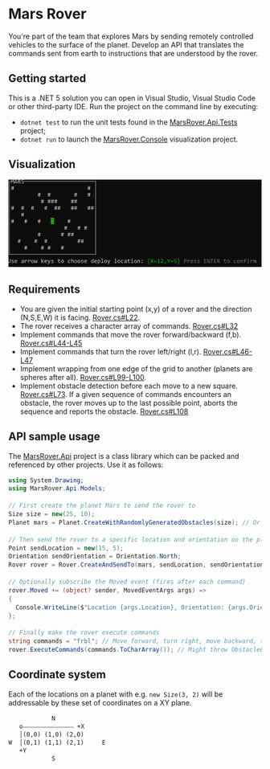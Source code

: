 # Mars Rover
You're part of the team that explores Mars by sending remotely controlled vehicles to the surface of the planet. Develop an API that translates the commands sent from earth to instructions that are understood by the rover.

## Getting started
This is a .NET 5 solution you can open in Visual Studio, Visual Studio Code or other third-party IDE. Run the project on the command line by executing:
 * `dotnet test` to run the unit tests found in the [MarsRover.Api.Tests](test/MarsRover.Api.Tests/MarsRover.Api.Tests.csproj) project;
 * `dotnet run` to launch the [MarsRover.Console](src/MarsRover.Console/MarsRover.Console.csproj) visualization project.

## Visualization
![visualization.gif](visualization.gif)

## Requirements
 * You are given the initial starting point (x,y) of a rover and the direction (N,S,E,W) it is facing. [Rover.cs#L22](src/MarsRover.Api/Models/Rover.cs#L22).
 * The rover receives a character array of commands. [Rover.cs#L32](src/MarsRover.Api/Models/Rover.cs#L32)
 * Implement commands that move the rover forward/backward (f,b). [Rover.cs#L44-L45](src/MarsRover.Api/Models/Rover.cs#L44-L45)
 * Implement commands that turn the rover left/right (l,r). [Rover.cs#L46-L47](src/MarsRover.Api/Models/Rover.cs#L46-L47)
 * Implement wrapping from one edge of the grid to another (planets are spheres after all). [Rover.cs#L99-L100](src/MarsRover.Api/Models/Rover.cs#L99-L100).
 * Implement obstacle detection before each move to a new square. [Rover.cs#L73](src/MarsRover.Api/Models/Rover.cs#L73). If a given sequence of commands encounters an obstacle, the rover moves up to the last possible point, aborts the sequence and reports the obstacle. [Rover.cs#L108](src/MarsRover.Api/Models/Rover.cs#L108)

## API sample usage
The [MarsRover.Api](src/MarsRover.Api/MarsRover.Api.csproj) project is a class library which can be packed and referenced by other projects. Use it as follows:
```csharp
using System.Drawing;
using MarsRover.Api.Models;

// First create the planet Mars to send the rover to
Size size = new(25, 10);
Planet mars = Planet.CreateWithRandomlyGeneratedObstacles(size); // Or Planet.CreateEmpty(size)

// Then send the rover to a specific location and orientation on the planet
Point sendLocation = new(15, 5);
Orientation sendOrientation = Orientation.North;
Rover rover = Rover.CreateAndSendTo(mars, sendLocation, sendOrientation); // Might throw ObstacleEncounteredException

// Optionally subscribe the Moved event (fires after each command)
rover.Moved += (object? sender, MovedEventArgs args) =>
{
  Console.WriteLine($"Location {args.Location}, Orientation: {args.Orientation}");
};

// Finally make the rover execute commands
string commands = "frbl"; // Move forward, turn right, move backward, turn left
rover.ExecuteCommands(commands.ToCharArray()); // Might throw ObstacleEncounteredException
```

## Coordinate system
Each of the locations on a planet with e.g. `new Size(3, 2)` will be addressable by these set of coordinates on a XY plane.
```
            N
   o⎯⎯⎯⎯⎯⎯⎯⎯⎯⎯⎯⎯⎯⎯⎯⎯⎯ +X
   │(0,0) (1,0) (2,0)
W  │(0,1) (1,1) (2,1)     E
   +Y
            S
```